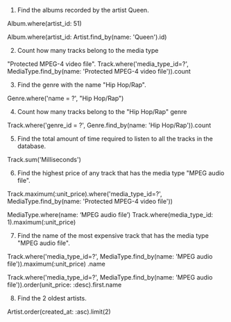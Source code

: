 1. Find the albums recorded by the artist Queen.

Album.where(artist_id: 51)

Album.where(artist_id: Artist.find_by(name: 'Queen').id)

2. Count how many tracks belong to the media type

"Protected MPEG-4 video file".
Track.where('media_type_id=?', MediaType.find_by(name: 'Protected MPEG-4 video file')).count

3. Find the genre with the name "Hip Hop/Rap".

Genre.where('name = ?', "Hip Hop/Rap")

4. Count how many tracks belong to the "Hip Hop/Rap" genre

Track.where('genre_id = ?', Genre.find_by(name: 'Hip Hop/Rap')).count

5. Find the total amount of time required to listen to all the tracks in the database.

Track.sum('Milliseconds')

6. Find the highest price of any track that has the media type "MPEG audio file".

Track.maximum(:unit_price).where('media_type_id=?', MediaType.find_by(name: 'Protected MPEG-4 video file'))

MediaType.where(name: ‘MPEG audio file’)
  Track.where(media_type_id: 1).maximum(:unit_price)

7. Find the name of the most expensive track that has the media type "MPEG audio file".

Track.where('media_type_id=?', MediaType.find_by(name: 'MPEG audio file')).maximum(:unit_price)     .name

Track.where('media_type_id=?', MediaType.find_by(name: 'MPEG audio file')).order(unit_price: :desc).first.name

8. Find the 2 oldest artists.

Artist.order(created_at: :asc).limit(2)
